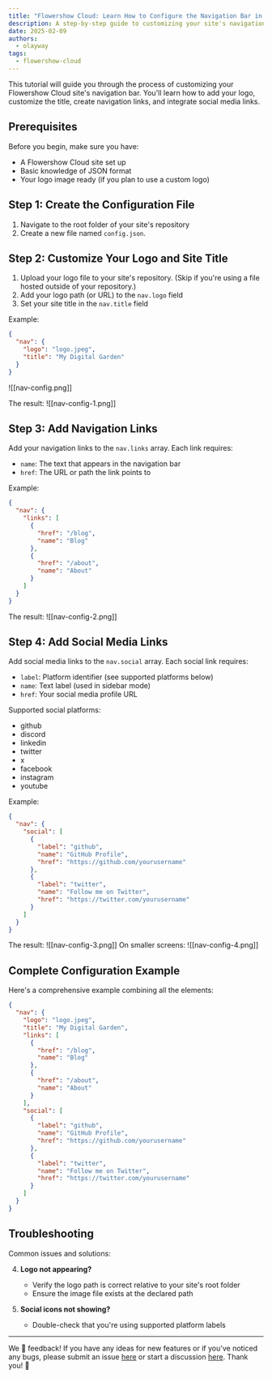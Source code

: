 ```yaml
---
title: "Flowershow Cloud: Learn How to Configure the Navigation Bar in Your Site"
description: A step-by-step guide to customizing your site's navigation bar with logos, links, and social media
date: 2025-02-09
authors:
  - olayway
tags:
  - flowershow-cloud
---
```


This tutorial will guide you through the process of customizing your Flowershow Cloud site's navigation bar. You'll learn how to add your logo, customize the title, create navigation links, and integrate social media links.

## Prerequisites

Before you begin, make sure you have:
- A Flowershow Cloud site set up
- Basic knowledge of JSON format
- Your logo image ready (if you plan to use a custom logo)

## Step 1: Create the Configuration File

1. Navigate to the root folder of your site's repository
2. Create a new file named `config.json`.

## Step 2: Customize Your Logo and Site Title

1. Upload your logo file to your site's repository. (Skip if you're using a file hosted outside of your repository.)
2. Add your logo path (or URL) to the `nav.logo` field
3. Set your site title in the `nav.title` field

Example:
```json
{
  "nav": {
    "logo": "logo.jpeg",
    "title": "My Digital Garden"
  }
}
```

![[nav-config.png]]

The result:
![[nav-config-1.png]]

## Step 3: Add Navigation Links

Add your navigation links to the `nav.links` array. Each link requires:
- `name`: The text that appears in the navigation bar
- `href`: The URL or path the link points to

Example:
```json
{
  "nav": {
    "links": [
      {
        "href": "/blog",
        "name": "Blog"
      },
      {
        "href": "/about",
        "name": "About"
      }
    ]
  }
}
```

The result:
![[nav-config-2.png]]

## Step 4: Add Social Media Links

Add social media links to the `nav.social` array. Each social link requires:
- `label`: Platform identifier (see supported platforms below)
- `name`: Text label (used in sidebar mode)
- `href`: Your social media profile URL

Supported social platforms:
- github
- discord
- linkedin
- twitter
- x
- facebook
- instagram
- youtube

Example:
```json
{
  "nav": {
    "social": [
      {
        "label": "github",
        "name": "GitHub Profile",
        "href": "https://github.com/yourusername"
      },
      {
        "label": "twitter",
        "name": "Follow me on Twitter",
        "href": "https://twitter.com/yourusername"
      }
    ]
  }
}
```

The result: 
![[nav-config-3.png]]
 On smaller screens:  ![[nav-config-4.png]]
## Complete Configuration Example

Here's a comprehensive example combining all the elements:

```json
{
  "nav": {
    "logo": "logo.jpeg",
    "title": "My Digital Garden",
    "links": [
      {
        "href": "/blog",
        "name": "Blog"
      },
      {
        "href": "/about",
        "name": "About"
      }
    ],
    "social": [
      {
        "label": "github",
        "name": "GitHub Profile",
        "href": "https://github.com/yourusername"
      },
      {
        "label": "twitter",
        "name": "Follow me on Twitter",
        "href": "https://twitter.com/yourusername"
      }
    ]
  }
}
```

## Troubleshooting

Common issues and solutions:

4. **Logo not appearing?**
   - Verify the logo path is correct relative to your site's root folder
   - Ensure the image file exists at the declared path

5. **Social icons not showing?**
   - Double-check that you're using supported platform labels

---

We 💙 feedback! If you have any ideas for new features or if you've noticed any bugs, please submit an issue [here](https://github.com/flowershow/flowershow/issues) or start a discussion [here](https://github.com/flowershow/flowershow/discussions). Thank you! 🌷